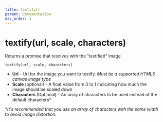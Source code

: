 ```yaml
---
title: textify()
parent: Documentation
nav_order: 1
---
```


# textify(url, scale, characters)

Returns a promise that resolves with the "textified" image

`textify(url, scale, characters)`

- **Url** - Url for the image you want to textify. *Must be a supported HTML5 canvas image type*
- **Scale** (optional) - A float value from 0 to 1 indicating how much the image should be scaled down
- **Characters** (Optional) - An array of characters to be used instead of the default characters*

**It's recommended that you use an array of characters with the same width to avoid image distortion.*
